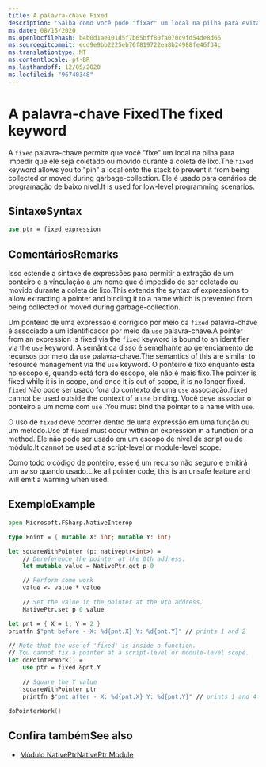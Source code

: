 ```yaml
---
title: A palavra-chave Fixed
description: 'Saiba como você pode "fixar" um local na pilha para evitar a coleta com a palavra-chave "fixed" do F #.'
ms.date: 08/15/2020
ms.openlocfilehash: b4b0d1ae101d5f7b65bff80fa070c9fd54de8d66
ms.sourcegitcommit: ecd9e9bb2225eb76f819722ea8b24988fe46f34c
ms.translationtype: MT
ms.contentlocale: pt-BR
ms.lasthandoff: 12/05/2020
ms.locfileid: "96740348"
---
```

# <a name="the-fixed-keyword"></a><span data-ttu-id="cbbcc-103">A palavra-chave Fixed</span><span class="sxs-lookup"><span data-stu-id="cbbcc-103">The fixed keyword</span></span>

<span data-ttu-id="cbbcc-104">A `fixed` palavra-chave permite que você "fixe" um local na pilha para impedir que ele seja coletado ou movido durante a coleta de lixo.</span><span class="sxs-lookup"><span data-stu-id="cbbcc-104">The `fixed` keyword allows you to "pin" a local onto the stack to prevent it from being collected or moved during garbage-collection.</span></span>  <span data-ttu-id="cbbcc-105">Ele é usado para cenários de programação de baixo nível.</span><span class="sxs-lookup"><span data-stu-id="cbbcc-105">It is used for low-level programming scenarios.</span></span>

## <a name="syntax"></a><span data-ttu-id="cbbcc-106">Sintaxe</span><span class="sxs-lookup"><span data-stu-id="cbbcc-106">Syntax</span></span>

```fsharp
use ptr = fixed expression
```

## <a name="remarks"></a><span data-ttu-id="cbbcc-107">Comentários</span><span class="sxs-lookup"><span data-stu-id="cbbcc-107">Remarks</span></span>

<span data-ttu-id="cbbcc-108">Isso estende a sintaxe de expressões para permitir a extração de um ponteiro e a vinculação a um nome que é impedido de ser coletado ou movido durante a coleta de lixo.</span><span class="sxs-lookup"><span data-stu-id="cbbcc-108">This extends the syntax of expressions to allow extracting a pointer and binding it to a name which is prevented from being collected or moved during garbage-collection.</span></span>  

<span data-ttu-id="cbbcc-109">Um ponteiro de uma expressão é corrigido por meio da `fixed` palavra-chave é associado a um identificador por meio da `use` palavra-chave.</span><span class="sxs-lookup"><span data-stu-id="cbbcc-109">A pointer from an expression is fixed via the `fixed` keyword is bound to an identifier via the `use` keyword.</span></span>  <span data-ttu-id="cbbcc-110">A semântica disso é semelhante ao gerenciamento de recursos por meio da `use` palavra-chave.</span><span class="sxs-lookup"><span data-stu-id="cbbcc-110">The semantics of this are similar to resource management via the `use` keyword.</span></span>  <span data-ttu-id="cbbcc-111">O ponteiro é fixo enquanto está no escopo e, quando está fora do escopo, ele não é mais fixo.</span><span class="sxs-lookup"><span data-stu-id="cbbcc-111">The pointer is fixed while it is in scope, and once it is out of scope, it is no longer fixed.</span></span>  <span data-ttu-id="cbbcc-112">`fixed` Não pode ser usado fora do contexto de uma `use` associação.</span><span class="sxs-lookup"><span data-stu-id="cbbcc-112">`fixed` cannot be used outside the context of a `use` binding.</span></span>  <span data-ttu-id="cbbcc-113">Você deve associar o ponteiro a um nome com `use` .</span><span class="sxs-lookup"><span data-stu-id="cbbcc-113">You must bind the pointer to a name with `use`.</span></span>

<span data-ttu-id="cbbcc-114">O uso de `fixed` deve ocorrer dentro de uma expressão em uma função ou um método.</span><span class="sxs-lookup"><span data-stu-id="cbbcc-114">Use of `fixed` must occur within an expression in a function or a method.</span></span>  <span data-ttu-id="cbbcc-115">Ele não pode ser usado em um escopo de nível de script ou de módulo.</span><span class="sxs-lookup"><span data-stu-id="cbbcc-115">It cannot be used at a script-level or module-level scope.</span></span>

<span data-ttu-id="cbbcc-116">Como todo o código de ponteiro, esse é um recurso não seguro e emitirá um aviso quando usado.</span><span class="sxs-lookup"><span data-stu-id="cbbcc-116">Like all pointer code, this is an unsafe feature and will emit a warning when used.</span></span>

## <a name="example"></a><span data-ttu-id="cbbcc-117">Exemplo</span><span class="sxs-lookup"><span data-stu-id="cbbcc-117">Example</span></span>

```fsharp
open Microsoft.FSharp.NativeInterop

type Point = { mutable X: int; mutable Y: int}

let squareWithPointer (p: nativeptr<int>) =
    // Dereference the pointer at the 0th address.
    let mutable value = NativePtr.get p 0

    // Perform some work
    value <- value * value

    // Set the value in the pointer at the 0th address.
    NativePtr.set p 0 value

let pnt = { X = 1; Y = 2 }
printfn $"pnt before - X: %d{pnt.X} Y: %d{pnt.Y}" // prints 1 and 2

// Note that the use of 'fixed' is inside a function.
// You cannot fix a pointer at a script-level or module-level scope.
let doPointerWork() =
    use ptr = fixed &pnt.Y

    // Square the Y value
    squareWithPointer ptr
    printfn $"pnt after - X: %d{pnt.X} Y: %d{pnt.Y}" // prints 1 and 4

doPointerWork()
```

## <a name="see-also"></a><span data-ttu-id="cbbcc-118">Confira também</span><span class="sxs-lookup"><span data-stu-id="cbbcc-118">See also</span></span>

- [<span data-ttu-id="cbbcc-119">Módulo NativePtr</span><span class="sxs-lookup"><span data-stu-id="cbbcc-119">NativePtr Module</span></span>](https://fsharp.github.io/fsharp-core-docs/reference/fsharp-nativeinterop-nativeptrmodule.html)
